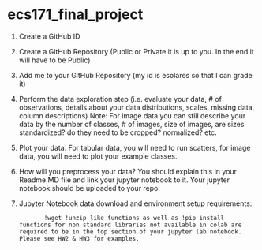# ecs171_final_project

1. Create a GitHub ID

2. Create a GitHub Repository (Public or Private it is up to you. In the end it will have to be Public)

3. Add me to your GitHub Repository (my id is esolares so that I can grade it)

4. Perform the data exploration step (i.e. evaluate your data, # of observations, details about your data distributions, scales, missing data, column descriptions) Note: For image data you can still describe your data by the number of classes, # of images, size of images, are sizes standardized? do they need to be cropped? normalized? etc.

5. Plot your data. For tabular data, you will need to run scatters, for image data, you will need to plot your example classes.

6. How will you preprocess your data? You should explain this in your Readme.MD file and link your jupyter notebook to it. Your jupyter notebook should be uploaded to your repo.

7. Jupyter Notebook data download and environment setup requirements: 

              !wget !unzip like functions as well as !pip install functions for non standard libraries not available in colab are required to be in the top section of your jupyter lab notebook. Please see HW2 & HW3 for examples.
